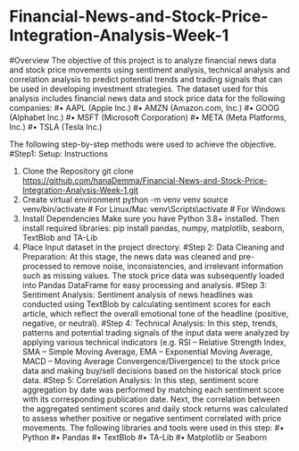 # Financial-News-and-Stock-Price-Integration-Analysis-Week-1

#Overview
The objective of this project is to analyze financial news data and stock price movements using sentiment analysis, technical analysis and correlation analysis to predict potential trends and trading signals that can be used in developing investment strategies.
The dataset used for this analysis includes financial news data and stock price data for the following companies:
#•	AAPL (Apple Inc.)
#•	AMZN (Amazon.com, Inc.)
#•	GOOG (Alphabet Inc.)
#•	MSFT (Microsoft Corporation)
#•	META (Meta Platforms, Inc.)
#•	TSLA (Tesla Inc.)

The following step-by-step methods were used to achieve the objective.
#Step1: Setup:
Instructions
1.	Clone the Repository git clone  https://github.com/hanaDemma/Financial-News-and-Stock-Price-Integration-Analysis-Week-1.git
2.	Create virtual environment python -m venv venv source venv/bin/activate # For Linux/Mac venv\Scripts\activate # For Windows
3.	Install Dependencies Make sure you have Python 3.8+ installed. Then install required libraries: pip install pandas, numpy, matplotlib, seaborn, TextBlob and TA-Lib
4.	Place Input dataset in the project directory.
#Step 2: Data Cleaning and Preparation:
At this stage, the news data was cleaned and pre-processed to remove noise, inconsistencies, and irrelevant information such as missing values. The stock price data was subsequently loaded into Pandas DataFrame for easy processing and analysis.
#Step 3: Sentiment Analysis:
Sentiment analysis of news headlines was conducted using TextBlob by calculating sentiment scores for each article, which reflect the overall emotional tone of the headline (positive, negative, or neutral).
#Step 4: Technical Analysis:
In this step, trends, patterns and potential trading signals of the input data were analyzed by applying various technical indicators (e.g. RSI – Relative Strength Index, SMA – Simple Moving Average, EMA – Exponential Moving Average, MACD – Moving Average Convergence/Divergence) to the stock price data and making buy/sell decisions based on the historical stock price data.
#Step 5: Correlation Analysis:
In this step, sentiment score aggregation by date was performed by matching each sentiment score with its corresponding publication date. Next, the correlation between the aggregated sentiment scores and daily stock returns was calculated to assess whether positive or negative sentiment correlated with price movements. The following libraries and tools were used in this step:
#•	Python
#•	Pandas
#•	TextBlob
#•	TA-Lib
#•	Matplotlib or Seaborn
